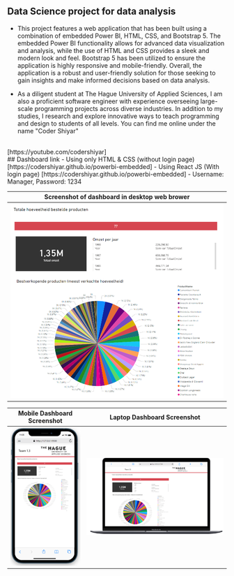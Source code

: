 ## Data Science project for data analysis
- This project features a web application that has been built using a combination of embedded Power BI, HTML, CSS, and Bootstrap 5. The embedded Power BI functionality allows for advanced data visualization and analysis, while the use of HTML and CSS provides a sleek and modern look and feel. Bootstrap 5 has been utilized to ensure the application is highly responsive and mobile-friendly. Overall, the application is a robust and user-friendly solution for those seeking to gain insights and make informed decisions based on data analysis.

- As a diligent student at The Hague University of Applied Sciences, I am also a proficient software engineer with experience overseeing large-scale programming projects across diverse industries. In addition to my studies, I research and explore innovative ways to teach programming and design to students of all levels. You can find me online under the name "Coder Shiyar"
<br>
[https://youtube.com/codershiyar]
<br>
## Dashboard link
- Using only HTML & CSS (without login page) [https://codershiyar.github.io/powerbi-embedded]
- Using React JS (With login page) [https://codershiyar.github.io/powerbi-embedded]
- Username: Manager, Password: 1234
 
| Screenshot of dashboard in desktop web brower  |
|:---------------------:|
| ![Screenshot of dashboard in desktop web brower ](./files/Capture.PNG) |


| Mobile Dashboard Screenshot | Laptop Dashboard Screenshot |
|:--------------------------:|:--------------------------:|
| ![Screenshot of dashboard in mobile](./files/Capture2.PNG) | ![Screenshot of dashboard in laptop](./files/Capture3.PNG) |
